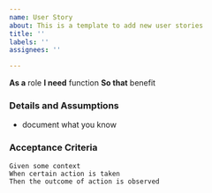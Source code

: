 ```yaml
---
name: User Story
about: This is a template to add new user stories
title: ''
labels: ''
assignees: ''

---
```


**As a** role
**I need** function
**So that** benefit

### Details and Assumptions
- document what you know

### Acceptance Criteria

```gherkin
Given some context
When certain action is taken
Then the outcome of action is observed
```
